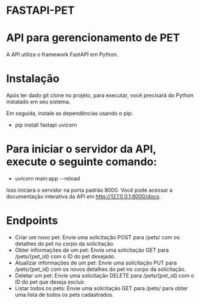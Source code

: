 # FASTAPI-PET

# API para gerencionamento de PET

A API utiliza o framework FastAPI em Python.

# Instalação
Após ter dado git clone no projeto, para executar, você precisará do Python instalado em seu sistema. 

Em seguida, instale as dependências usando o pip:
- pip install fastapi uvicorn

# Para iniciar o servidor da API, execute o seguinte comando:
- uvicorn main:app --reload

Isso iniciará o servidor na porta padrão 8000. 
Você pode acessar a documentação interativa da API em http://127.0.0.1:8000/docs.

# Endpoints
- Criar um novo pet: Envie uma solicitação POST para /pets/ com os detalhes do pet no corpo da solicitação.
- Obter informações de um pet: Envie uma solicitação GET para /pets/{pet_id} com o ID do pet desejado.
- Atualizar informações de um pet: Envie uma solicitação PUT para /pets/{pet_id} com os novos detalhes do pet no corpo da solicitação.
- Deletar um pet: Envie uma solicitação DELETE para /pets/{pet_id} com o ID do pet que deseja excluir.
- Listar todos os pets: Envie uma solicitação GET para /pets/ para obter uma lista de todos os pets cadastrados.
